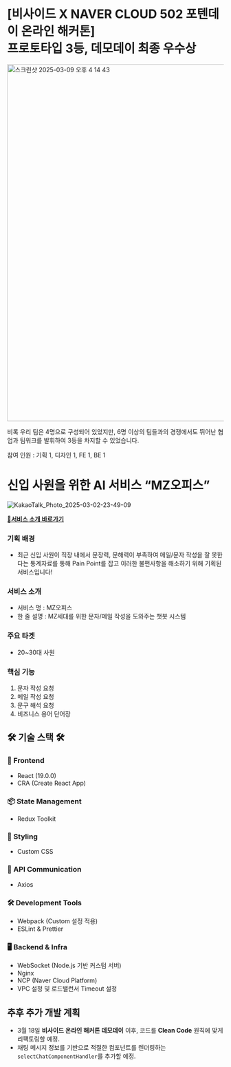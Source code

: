 # [비사이드 X NAVER CLOUD 502 포텐데이 온라인 해커톤] <br />프로토타입 3등, 데모데이 최종 우수상
<img width="830" alt="스크린샷 2025-03-09 오후 4 14 43" src="https://github.com/user-attachments/assets/5f872f54-429b-4c12-a33d-1679a8aa4b5b" />

비록 우리 팀은 4명으로 구성되어 있었지만, 6명 이상의 팀들과의 경쟁에서도 뛰어난 협업과 팀워크를 발휘하여 3등을 차지할 수 있었습니다. <br/>

참여 인원 : 기획 1, 디자인 1, FE 1, BE 1 <br/>


# 신입 사원을 위한 AI 서비스 “MZ오피스” 
![KakaoTalk_Photo_2025-03-02-23-49-09](https://github.com/user-attachments/assets/8adfdd85-c2df-49c3-89b0-ae425e532bcd)


**[🔗서비스 소개 바로가기](https://dahye-backend-developer.my.canva.site/mz-office)**

### 기획 배경
- 최근 신입 사원이 직장 내에서 문장력, 문해력이 부족하여 메일/문자 작성을 잘 못한다는 통계자료를 통해 Pain Point를 잡고 이러한 불편사항을 해소하기 위해 기획된 서비스입니다!
  
### 서비스 소개
- 서비스 명 : MZ오피스
- 한 줄 설명 : MZ세대를 위한 문자/메일 작성을 도와주는 챗봇 시스템

### 주요 타겟 
- 20~30대 사원

### 핵심 기능
1. 문자 작성 요청
2. 메일 작성 요청
3. 문구 해석 요청
4. 비즈니스 용어 단어장

## 🛠 기술 스택 🛠  
### 🚀 Frontend  
- React (19.0.0)  
- CRA (Create React App)  

### 📦 State Management  
- Redux Toolkit

### 🎨 Styling
- Custom CSS

### 🔌 API Communication  
- Axios  

### 🛠 Development Tools  
- Webpack (Custom 설정 적용) 
- ESLint & Prettier

### 🖥 Backend & Infra  
- WebSocket (Node.js 기반 커스텀 서버)  
- Nginx  
- NCP (Naver Cloud Platform)  
- VPC 설정 및 로드밸런서 Timeout 설정

## 추후 추가 개발 계획  <br/>
- 3월 18일 **비사이드 온라인 해커톤 데모데이** 이후, 코드를 **Clean Code** 원칙에 맞게 리팩토링할 예정.  
- 채팅 메시지 정보를 기반으로 적절한 컴포넌트를 렌더링하는 `selectChatComponentHandler`를 추가할 예정.  
